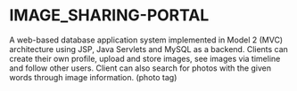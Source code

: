 # IMAGE_SHARING-PORTAL
A web-based database application system implemented in Model 2 (MVC) architecture using JSP, Java Servlets and MySQL as a backend. Clients can create their own profile, upload and store images, see images via timeline and follow other users. Client can also search for photos with the given words through image information. (photo tag)
